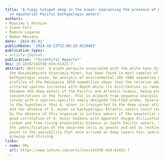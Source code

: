 ```yaml
---
title: 'A fungi hotspot deep in the ocean: explaining the presence of Gjaerumia minor
  in equatorial Pacific bathypelagic waters'
authors:
- Massimo C Pernice
- Irene Forn
- Ramiro Logares
- Ramon Massana
date: '2024-05-01'
publishDate: '2024-10-23T22:08:18.422046Z'
publication_types:
- article-journal
publication: '*Scientific Reports*'
doi: 10.1038/s41598-024-61422-7
abstract: Abstract  A plant parasite associated with the white haze disease in apples,
  the Basidiomycota Gjaerumia minor, has been found in most samples of the global
  bathypelagic ocean. An analysis of environmental 18S rDNA sequences on 12 vertical
  profiles of the Malaspina 2010 expedition shows that the relative abundance of this
  cultured species increases with depth while its distribution is remarkably different
  between the deep waters of the Pacific and Atlantic oceans, being present in higher
  concentrations in the former. This is evident from sequence analysis and a microscopic
  survey with a species-specific newly designed TSA-FISH probe. Several hints point
  to the hypothesis that G. minor is transported to the deep ocean attached to particles,
  and the absence of G. minor in bathypelagic Atlantic waters could then be explained
  by the absence of this organism in surface waters of the equatorial Atlantic. The
  good correlation of G. minor biomass with Apparent Oxygen Utilization, recalcitrant
  carbon and free-living prokaryotic biomass in South Pacific waters, together with
  the identification of the observed cells as yeasts and not as resting spores (teliospores),
  point to the possibility that once arrived at deep layers this species keeps on
  growing and thriving.
links:
- name: URL
  url: https://www.nature.com/articles/s41598-024-61422-7
---
```

